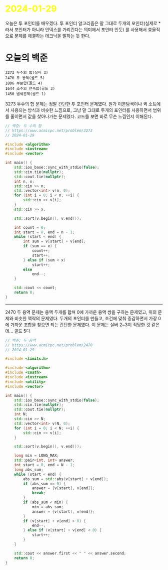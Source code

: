# <span style="color:yellow">2024-01-29</span>

오늘은 투 포인터를 배우겠다. 투 포인터 알고리즘은 말 그대로 두개의 포인터(실제로 \*라서 포인터가 아니라 인덱스를 가리킨다는 의미에서 포인터 인듯) 를 사용해서 효율적으로 문제를 해결하는 테크닉을 말하는 듯 한다.

# 오늘의 백준
```
3273 두수의 합(실버 3)
2470 두 용액(골드 5)
1806 부분합(골드 4)
1644 소수의 연속합(골드 3)
1450 냅색문제(골드 1)
```

3273 두수의 합 문제는 정말 간단한 투 포인터 문제였다. 뭔가 이분탐색이나 퀵 소트에서 사용되는 방식과 비슷한 느낌으로, 그냥 말 그대로 두개의 포인터를 사용하면서 범위를 줄이면서 값을 찾아나가는 문제였다. 코드를 보면 바로 무슨 느낌인지 이해된다.

```cpp
// 백준: 두 수의 합
// https://www.acmicpc.net/problem/3273
// 2024-01-29

#include <algorithm>
#include <iostream>
#include <vector>

int main() {
    std::ios_base::sync_with_stdio(false);
    std::cin.tie(nullptr);
    std::cout.tie(nullptr);
    int n, x;
    std::cin >> n;
    std::vector<int> v(n, 0);
    for (int i = 0; i < n; ++i) {
        std::cin >> v[i];
    }
    std::cin >> x;

    std::sort(v.begin(), v.end());

    int count = 0;
    int start = 0, end = n - 1;
    while (start < end) {
        int sum = v[start] + v[end];
        if (sum == x) {
            count++;
            start++;
        } else if (sum < x)
            start++;
        else
            end--;
    }

    std::cout << count;
    return 0;
}
```



 - - -
2470 두 용액 문제는 용액 두개를 합쳐 0에 가까운 용액 쌍을 구하는 문제였고, 위의 문제와 비슷한 맥락의 문제였다.
두개의 포인터를 만들고, 조건에 맞춰 증감하면서 가장 0에 가까운 조합을 찾으면 되는 간단한 문제였다.
이 문제는 실버 2~3이 적당한 것 같은데... 골드 5다

```cpp
// 백준: 두 용액
// https://www.acmicpc.net/problem/2470
// 2024-01-29

#include <limits.h>

#include <algorithm>
#include <cmath>
#include <iostream>
#include <utility>
#include <vector>

int main() {
    std::ios_base::sync_with_stdio(false);
    std::cin.tie(nullptr);
    std::cout.tie(nullptr);
    int N;
    std::cin >> N;
    std::vector<int> v(N, 0);
    for (int i = 0; i < N; ++i) {
        std::cin >> v[i];
    }

    std::sort(v.begin(), v.end());

    long min = LONG_MAX;
    std::pair<int, int> answer;
    int start = 0, end = N - 1;
    long abs_sum;
    while (start < end) {
        abs_sum = std::abs(v[start] + v[end]);
        if (abs_sum == 0) {
            answer = {v[start], v[end]};
            break;
        }
        if (abs_sum < min) {
            min = abs_sum;
            answer = {v[start], v[end]};
        }
        if (v[start] + v[end] > 0) {
            end--;
        } else if (v[start] + v[end] < 0) {
            start++;
        }
    }

    std::cout << answer.first << " " << answer.second;
    return 0;
}
```

